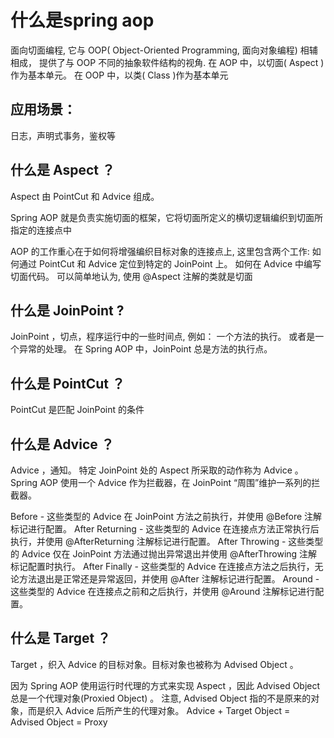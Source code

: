 # 什么是spring aop

面向切面编程, 它与 OOP( Object-Oriented Programming, 面向对象编程) 相辅相成， 
提供了与 OOP 不同的抽象软件结构的视角.
在 AOP 中，以切面( Aspect )作为基本单元。
在 OOP 中，以类( Class )作为基本单元

## 应用场景：
日志，声明式事务，鉴权等

## 什么是 Aspect ？
Aspect 由 PointCut 和 Advice 组成。

Spring AOP 就是负责实施切面的框架，它将切面所定义的横切逻辑编织到切面所指定的连接点中

AOP 的工作重心在于如何将增强编织目标对象的连接点上, 这里包含两个工作:
如何通过 PointCut 和 Advice 定位到特定的 JoinPoint 上。
如何在 Advice 中编写切面代码。
可以简单地认为, 使用 @Aspect 注解的类就是切面

## 什么是 JoinPoint ?
JoinPoint ，切点，程序运行中的一些时间点, 例如：
一个方法的执行。
或者是一个异常的处理。
在 Spring AOP 中，JoinPoint 总是方法的执行点。

## 什么是 PointCut ？
PointCut 是匹配 JoinPoint 的条件 	

## 什么是 Advice ？

Advice ，通知。
特定 JoinPoint 处的 Aspect 所采取的动作称为 Advice 。
Spring AOP 使用一个 Advice 作为拦截器，在 JoinPoint “周围”维护一系列的拦截器。

Before - 这些类型的 Advice 在 JoinPoint 方法之前执行，并使用 @Before 注解标记进行配置。
After Returning - 这些类型的 Advice 在连接点方法正常执行后执行，并使用 @AfterReturning 注解标记进行配置。
After Throwing - 这些类型的 Advice 仅在 JoinPoint 方法通过抛出异常退出并使用 @AfterThrowing 注解标记配置时执行。
After Finally - 这些类型的 Advice 在连接点方法之后执行，无论方法退出是正常还是异常返回，并使用 @After 注解标记进行配置。
Around - 这些类型的 Advice 在连接点之前和之后执行，并使用 @Around 注解标记进行配置。



## 什么是 Target ？

Target ，织入 Advice 的目标对象。目标对象也被称为 Advised Object 。

因为 Spring AOP 使用运行时代理的方式来实现 Aspect ，因此 Advised Object 总是一个代理对象(Proxied Object) 。
注意, Advised Object 指的不是原来的对象，而是织入 Advice 后所产生的代理对象。
Advice + Target Object = Advised Object = Proxy 


















